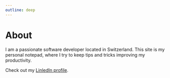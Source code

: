 ```yaml
---
outline: deep
---
```


# About

I am a passionate software developer located in Switzerland. This site is my personal notepad, where I try to keep tips and tricks improving my productivity.

Check out my [LinledIn profile](https://www.linkedin.com/in/michail-kabakovitch/).
